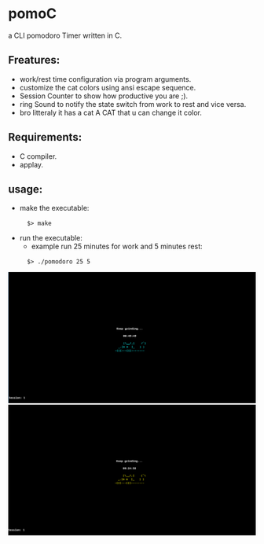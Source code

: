 # pomoC
  a CLI pomodoro Timer written in C.
## Freatures:
  - work/rest time configuration via program arguments.
  - customize the cat colors using ansi escape sequence.
  - Session Counter to show how productive you are ;).
  - ring Sound to notify the state switch from work to rest and vice versa.
  - bro litteraly it has a cat A CAT that u can change it color.
## Requirements:
  - C compiler.
  - applay.
## usage:
  - make the executable:
    ```
      $> make
    ```
  - run the executable:
     - example run 25 minutes for work and 5 minutes rest:
    ```
      $> ./pomodoro 25 5
    ```
 <img src="img/pomo1.png" />
 <img src="img/pomo2.png" /> 

